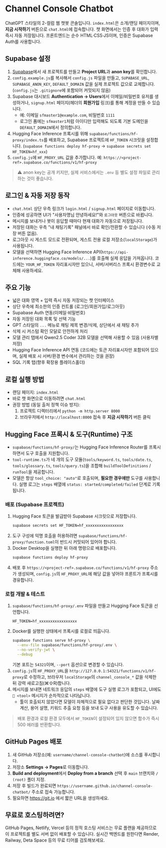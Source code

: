 # Channel Console Chatbot

ChatGPT 스타일의 2-컬럼 웹 챗봇 콘솔입니다. `index.html`은 소개/랜딩 페이지이며, **지금 시작하기** 버튼으로 `chat.html`에 접속합니다. 챗 화면에서는 인증 후 대화가 입력 즉시 자동 저장됩니다. 프론트엔드는 순수 HTML·CSS·JS이며, 인증은 Supabase Auth를 사용합니다.

## Supabase 설정

1. [Supabase](https://supabase.com)에서 새 프로젝트를 만들고 **Project URL**과 **anon key**를 확인합니다.
2. `config.example.js`를 복사해서 `config.js` 파일을 만들고, `SUPABASE_URL`, `SUPABASE_ANON_KEY`, `DEFAULT_DOMAIN` 값을 실제 프로젝트 값으로 교체합니다. (`config.js`는 `.gitignore`에 포함되어 커밋되지 않음)
3. Supabase 대시보드 **Authentication → Users**에서 이메일/비밀번호 유저를 생성하거나, `signup.html` 페이지(헤더의 **회원가입** 링크)를 통해 계정을 만들 수 있습니다.
   - 예: 이메일 `sfmaster1@example.com`, 비밀번호 `1111`
   - 로그인 폼에는 `sfmaster1`처럼 아이디만 입력해도 되도록 기본 도메인을 `DEFAULT_DOMAIN`에서 정의합니다.
4. Hugging Face Inference 프록시를 위해 `supabase/functions/hf-proxy/index.ts`를 배포하고, Supabase 프로젝트에 `HF_TOKEN` 시크릿을 설정합니다. (`supabase functions deploy hf-proxy` → `supabase secrets set HF_TOKEN=hf_xxx`)
5. `config.js`에 `HF_PROXY_URL` 값을 추가합니다. 예: `https://<project-ref>.supabase.co/functions/v1/hf-proxy`

> ⚠️ anon key는 공개 키지만, 실제 서비스에서는 `.env` 등 별도 설정 파일로 관리하는 것이 좋습니다.

## 로그인 & 자동 저장 동작

- `chat.html` 상단 우측 링크가 `login.html` / `signup.html` 페이지로 이동합니다.
- 인증에 성공하면 UI가 "사용자명님 안녕하세요!"와 `로그아웃` 버튼으로 바뀝니다.
- 메시지를 보내거나 봇이 응답할 때마다 현재 대화가 자동으로 저장됩니다.
- 저장된 대화는 우측 "내 채팅기록" 패널에서 바로 확인/전환할 수 있습니다 (수동 저장 버튼 없음).
- 로그아웃 시 게스트 모드로 전환되며, 게스트 전용 로컬 저장소(`localStorage`)가 사용됩니다.
- 모델을 선택하면 Hugging Face Inference API(`https://api-inference.huggingface.co/models/...`)를 호출해 실제 응답을 가져옵니다. 코드에는 `YOUR_HF_TOKEN` 자리표시자만 있으니, 서버/서버리스 프록시 환경변수로 교체해 사용하세요.

## 주요 기능

- 넓은 대화 영역 + 입력 즉시 자동 저장되는 챗 인터페이스
- 상단 우측에 최소한의 인증 컨트롤 (로그인/회원가입/로그아웃)
- Supabase Auth 연동(이메일·비밀번호)
- 자동 저장된 대화 목록 및 선택 기능
- GPT 스타일의 `...` 메뉴로 채팅 제목 변경/삭제, 상단에서 새 채팅 추가
- 삭제 시 커스텀 확인 모달로 안전하게 처리
- 모델 관리 탭에서 Qwen2.5 Coder 32B 모델을 선택해 사용할 수 있음 (사용자별 저장)
- Hugging Face Inference API 연동 (코드에는 토큰 자리표시자만 포함되어 있으며, 실제 배포 시 서버/환경 변수에서 관리하는 것을 권장)
- SQL 기록 탭(향후 확장용 플레이스홀더)

## 로컬 실행 방법

- 랜딩 페이지: `index.html`
- 바로 챗 화면으로 이동하려면 `chat.html`
- 권장 방법 (동일 출처 정책 이슈 방지):
  1. 프로젝트 디렉터리에서 `python -m http.server 8000`
  2. 브라우저에서 `http://localhost:8000` 접속 후 **지금 시작하기** 버튼 클릭

## Hugging Face 프록시 & 도구(Runtime) 구조

- `supabase/functions/hf-proxy/`는 Hugging Face Inference Router를 프록시하면서 도구 호출을 지원합니다.
- `tool-runtime.ts`가 네 개의 도구 모듈(`tools/keyword.ts`, `tools/date.ts`, `tools/glossary.ts`, `tools/query.ts`)을 조합해 `buildToolDefinitions` / `runTool`을 제공합니다.
- 모델은 항상 `tool_choice: "auto"`로 호출되며, **필요한 경우에만** 도구를 사용합니다. 실행 로그는 `steps` 배열에 `status: started/completed/failed` 단계로 기록됩니다.

### 배포 (Supabase 프로젝트)

1. Hugging Face 토큰을 발급받아 Supabase 시크릿으로 저장합니다.
   ```bash
   supabase secrets set HF_TOKEN=hf_xxxxxxxxxxxxxxxxx
   ```
2. 도구 구성에 익명 호출을 허용하려면 `supabase/functions/hf-proxy/function.toml`이 반드시 커밋되어 있어야 합니다.
3. Docker Desktop을 실행한 뒤 아래 명령으로 배포합니다.
   ```bash
   supabase functions deploy hf-proxy
   ```
4. 배포 후 `https://<project-ref>.supabase.co/functions/v1/hf-proxy` 주소가 생성되며, `config.js`의 `HF_PROXY_URL`에 해당 값을 넣어야 프론트가 프록시를 경유합니다.

### 로컬 개발 & 테스트

1. `supabase/functions/hf-proxy/.env` 파일을 만들고 Hugging Face 토큰을 선언합니다.
   ```env
   HF_TOKEN=hf_xxxxxxxxxxxxxxxxx
   ```
2. Docker를 실행한 상태에서 프록시를 로컬로 띄웁니다.
   ```bash
   supabase functions serve hf-proxy \
     --env-file supabase/functions/hf-proxy/.env \
     --no-verify-jwt \
     --debug
   ```
   기본 포트는 `54321`이며, `--port` 옵션으로 변경할 수 있습니다.
3. `config.js`의 `HF_PROXY_URL`을 `http://127.0.0.1:54321/functions/v1/hf-proxy`로 수정하고, 브라우저 `localStorage`의 `channel_console_*` 값을 삭제한 뒤 강력 새로고침(⌘⇧R)합니다.
4. 메시지를 보내면 네트워크 응답의 `steps` 배열에 도구 실행 로그가 포함되고, UI에도 `🔧 <tool>` 메시지가 순차적으로 나타납니다.
   - 툴이 호출되지 않았다면 모델이 자체적으로 필요 없다고 판단한 것입니다. 날짜 계산, 용어 설명, 키워드 추출 요청 등을 보내 도구 사용을 유도할 수 있습니다.

> 배포 환경과 로컬 환경 모두에서 `HF_TOKEN`이 설정되어 있지 않으면 함수가 즉시 500 에러를 반환합니다.

## GitHub Pages 배포

1. 새 GitHub 저장소(예: `username/channel-console-chatbot`)에 소스를 푸시합니다.
2. 저장소 **Settings → Pages**로 이동합니다.
3. **Build and deployment**에서 **Deploy from a branch** 선택 후 `main` 브랜치와 `/ (root)` 폴더 지정.
4. 저장 후 빌드가 완료되면 `https://username.github.io/channel-console-chatbot/` 주소로 접속 가능합니다.
5. 필요하면 https://git.io 에서 짧은 URL을 생성하세요.

## 무료로 호스팅하려면?

GitHub Pages, Netlify, Vercel 등의 정적 호스팅 서비스는 무료 플랜을 제공하므로 이 프로젝트를 별도 서버 없이 배포할 수 있습니다. 실시간 백엔드를 원한다면 Render, Railway, Deta Space 등의 무료 티어를 검토해보세요.
